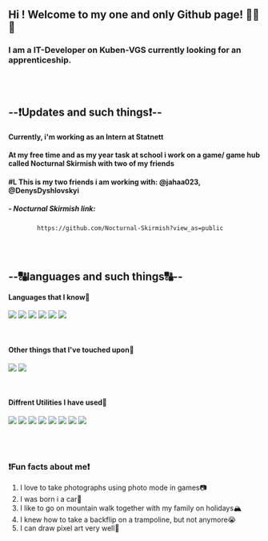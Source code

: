 ## **Hi ! Welcome to my one and only Github page! 👋👋👋**

### I am a IT-Developer on Kuben-VGS currently looking for an apprenticeship.

<br>
<br>

## **--❗Updates and such things❗--**
#### Currently, i'm working as an Intern at Statnett
#### At my free time and as my year task at school i work on a game/ game hub called Nocturnal Skirmish with two of my friends
#### #L This is my two friends i am working with: @jahaa023, @DenysDyshlovskyi
##### - Nocturnal Skirmish link:
            https://github.com/Nocturnal-Skirmish?view_as=public 

<br>
<br>

## **--🔠languages and such things🔠--**
#### Languages that I know🔡
<a href="https://developer.mozilla.org/en-US/docs/Web/HTML"><img src="https://skillicons.dev/icons?i=js" /></a>
<a href="https://developer.mozilla.org/en-US/docs/Web/JavaScript"><img src="https://skillicons.dev/icons?i=html" /></a>
<a href="https://developer.mozilla.org/en-US/docs/Web/CSS"><img src="https://skillicons.dev/icons?i=css" /></a>
<a href="https://developer.mozilla.org/en-US/docs/Glossary/Python"><img src="https://skillicons.dev/icons?i=py" /></a>
<a href="https://developer.mozilla.org/en-US/docs/MDN/Writing_guidelines/Howto/Markdown_in_MDN"><img src="https://skillicons.dev/icons?i=md" /></a>
<a href="https://www.mysql.com/"><img src="https://skillicons.dev/icons?i=mysql" /></a>

<br>

#### Other things that I've touched upon🔡
<a href="https://react.dev/"><img src="https://skillicons.dev/icons?i=react" /></a>
<a href="https://developer.mozilla.org/en-US/docs/Glossary/TypeScript"><img src="https://skillicons.dev/icons?i=ts" /></a>

<br>

#### Diffrent Utilities I have used🔧
<a href="https://developer.mozilla.org/en-US/docs/Learn/Tools_and_testing/GitHub"><img src="https://skillicons.dev/icons?i=github" /></a>
<a href="https://www.figma.com/"><img src="https://skillicons.dev/icons?i=figma" /></a>
<a href="https://developer.mozilla.org/en-US/docs/Glossary/Git"><img src="https://skillicons.dev/icons?i=git" /></a>
<a href="https://www.raspberrypi.com/"><img src="https://skillicons.dev/icons?i=raspberrypi" /></a>
<a href="https://code.visualstudio.com/"><img src="https://skillicons.dev/icons?i=vscode" /></a>
<a href="https://vite.dev/"><img src="https://skillicons.dev/icons?i=vite" /></a>
<a href="https://helpx.adobe.com/xd/get-started.html"><img src="https://skillicons.dev/icons?i=xd" /></a>
<a href="https://www.npmjs.com/"><img src="https://skillicons.dev/icons?i=npm" /></a>

<br>
<br>

### ❗Fun facts about me❗
1. I love to take photographs using photo mode in games📷
2. I was born i a car🚗
3. I like to go on mountain walk together with my family on holidays🏔️
4. I knew how to take a backflip on a trampoline, but not anymore😭
5. I can draw pixel art very well🎨


<!--
**HenrikHaaland/HenrikHaaland** is a ✨ _special_ ✨ repository because its `README.md` (this file) appears on your GitHub profile.

Here are some ideas to get you started:

- 🔭 I’m currently working on ...
- 🌱 I’m currently learning ...
- 👯 I’m looking to collaborate on ...
- 🤔 I’m looking for help with ...
- 💬 Ask me about ...
- 📫 How to reach me: ...
- 😄 Pronouns: ...
- ⚡ Fun fact: ...
-->
